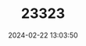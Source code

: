 ---
title: "23323"
category: "Zygogeomys trichopus"
draft: false
date: 2024-02-22 13:03:50
languages:
  English: ["Michoacan Pocket Gopher"]
---